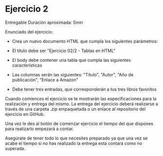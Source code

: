 # Ejercicio 2

Entregable
Duración aproximada: 5min

Enunciado del ejercicio:

- Crea un nuevo documento HTML que cumpla los siguientes parámetros:

- El título debe ser "Ejercicio 02/2 - Tablas en HTML"

- El body debe contener una tabla que cumpla las siguientes características

- Las columnas serán las siguientes: "Título", "Autor", "Año de publicación", "Enlace a Amazon"

- Debe tener tres entradas, que corresponderán a tus tres libros favoritos

Cuando comiences el ejercicio se te mostrarán las especificaciones para la realización y entrega del mismo. La entrega del ejercicio deberá realizarse a través de una carpeta .zip empaquetada o un enlace al repositorio del ejercicio en GitHub.


Una vez le des al botón de comenzar ejercicio el tiempo del que dispones para realizarlo empezará a contar.


Asegúrate de tener todo lo que necesites preparado ya que una vez se acabe el tiempo si no has realizado la entrega esta contará como no superada.
